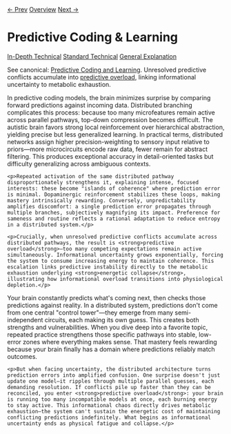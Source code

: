<link rel="stylesheet" href="../assets/css/tabs.css">
<script src="../assets/js/tabstate.js"></script>

<div class="navline">
  <a data-nav href="./executive-and-attention.md">← Prev</a>
  <a data-nav href="../index.md">Overview</a>
  <a data-nav href="./energetic-collapse.md">Next →</a>
</div>

# Predictive Coding & Learning

<div class="tabset">
  <div class="tab-choices">
    <a href="#" data-tab="tab-tech">In-Depth Technical</a>
    <a href="#" data-tab="tab-std">Standard Technical</a>
    <a href="#" data-tab="tab-gen">General Explanation</a>
  </div>

  <div id="tab-tech" class="tab-panel">
    <p class="note">
      See canonical: <a href="../higher-resolution-hypothesis.md#predictive-coding-and-learning">Predictive Coding and Learning</a>.
      Unresolved predictive conflicts accumulate into <a href="../higher-resolution-hypothesis.md#predictive-overload-and-interference">predictive overload</a>, linking informational uncertainty to metabolic exhaustion.
    </p>
  </div>

  <div id="tab-std" class="tab-panel">
    <p>In predictive coding models, the brain minimizes surprise by comparing forward predictions against incoming data. Distributed branching complicates this process: because too many microfeatures remain active across parallel pathways, top-down compression becomes difficult. The autistic brain favors strong local reinforcement over hierarchical abstraction, yielding precise but less generalized learning. In practical terms, distributed networks assign higher precision-weighting to sensory input relative to priors—more microcircuits encode raw data, fewer remain for abstract filtering. This produces exceptional accuracy in detail-oriented tasks but difficulty generalizing across ambiguous contexts.</p>

    <p>Repeated activation of the same distributed pathway disproportionately strengthens it, explaining intense, focused interests: these become "islands of coherence" where prediction error is minimal. Dopaminergic reinforcement stabilizes these loops, making mastery intrinsically rewarding. Conversely, unpredictability amplifies discomfort: a single prediction error propagates through multiple branches, subjectively magnifying its impact. Preference for sameness and routine reflects a rational adaptation to reduce entropy in a distributed system.</p>

    <p>Crucially, when unresolved predictive conflicts accumulate across distributed pathways, the result is <strong>predictive overload</strong>—too many competing expectations remain active simultaneously. Informational uncertainty grows exponentially, forcing the system to consume increasing energy to maintain coherence. This escalation links predictive instability directly to the metabolic exhaustion underlying <strong>energetic collapse</strong>, illustrating how informational overload transitions into physiological depletion.</p>
  </div>

  <div id="tab-gen" class="tab-panel">
    <p>Your brain constantly predicts what's coming next, then checks those predictions against reality. In a distributed system, predictions don't come from one central "control tower"—they emerge from many semi-independent circuits, each making its own guess. This creates both strengths and vulnerabilities. When you dive deep into a favorite topic, repeated practice strengthens those specific pathways into stable, low-error zones where everything makes sense. That mastery feels rewarding because your brain finally has a domain where predictions reliably match outcomes.</p>

    <p>But when facing uncertainty, the distributed architecture turns prediction errors into amplified confusion. One surprise doesn't just update one model—it ripples through multiple parallel guesses, each demanding resolution. If conflicts pile up faster than they can be reconciled, you enter <strong>predictive overload</strong>: your brain is running too many incompatible models at once, each burning energy to stay active. This informational chaos directly drives metabolic exhaustion—the system can't sustain the energetic cost of maintaining conflicting predictions indefinitely. What begins as informational uncertainty ends as physical fatigue and collapse.</p>
  </div>
</div>
